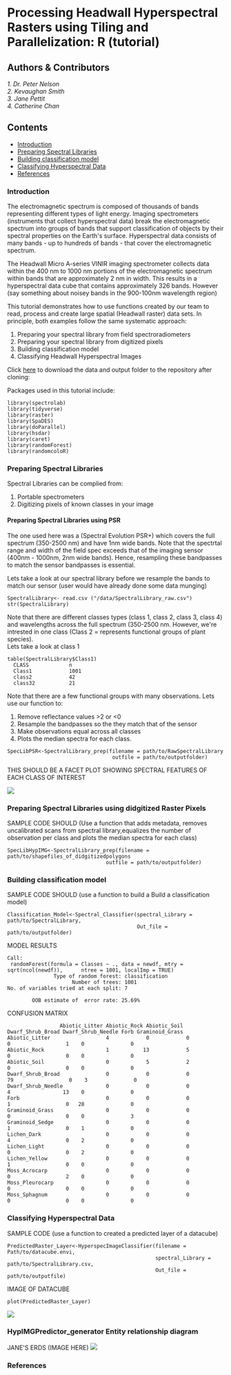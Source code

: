 # Processing Headwall Hyperspectral Rasters using Tiling and Parallelization:  R (tutorial)

## Authors & Contributors 
*1. Dr. Peter Nelson*      
*2. Kevaughan Smith*  
*3. Jane Pettit*  
*4. Catherine Chan*  

## Contents

- [Introduction](#Introduction)
- [Preparing Spectral Libraries](#Preparing-Spectral-Libraries)
- [Building classification model](#Building-classification-model)
- [Classifying Hyperspectral Data](#Classifying-Hyperspectral-Data)
- [References](#References)
    
### Introduction
The electromagnetic spectrum is composed of thousands of bands representing different types of light energy. Imaging spectrometers (instruments that collect hyperspectral data) break the electromagnetic spectrum into groups of bands that support classification of objects by their spectral properties on the Earth's surface. Hyperspectral data consists of many bands - up to hundreds of bands - that cover the electromagnetic spectrum.  

The Headwall Micro A-series VINIR imaging spectrometer collects data within the 400 nm to 1000 nm portions of the electromagnetic spectrum within bands that are approximately 2 nm in width. This results in a hyperspectral data cube that contains approximately 326 bands. However (say something about noisey bands in the 900-100nm wavelength region)

This tutorial demonstrates how to use functions created by our team to read, process and create large spatial (Headwall raster) data sets. In principle, both examples follow the same systematic approach:
1. Preparing your spectral library from field spectroradiometers
2. Preparing your spectral library from digitized pixels
2. Building classification model 
3. Classifying Headwall Hyperspectral Images 

Click [here](https://drive.google.com/drive/u/2/folders/1HIgyxhXO0kYDXYohvymxGupc2yR0k1-4) to download the data and output folder to the repository after cloning:

Packages used in this tutorial include:
```
library(spectrolab)
library(tidyverse)
library(raster)
library(SpaDES)
library(doParallel)
library(hsdar)
library(caret)
library(randomForest)
library(randomcoloR)
```

### Preparing Spectral Libraries

Spectral Libraries can be complied from:
1. Portable spectrometers
2. Digitizing pixels of known classes in your image

#### Preparing Spectral Libraries using PSR
The one used here was a (Spectral Evolution PSR+) which covers the full spectrum (350-2500 nm) and have 1nm wide bands. Note that the spectrtal range and width of the field spec exceeds that of the imaging sensor (400nm - 1000nm, 2nm wide bands). Hence, resampling these bandpasses to match the sensor bandpasses is essential.   

Lets take a look at our spectral library before we resample the bands to match our sensor (user would have already done some data munging) 
```
SpectralLibrary<- read.csv ("/data/SpectralLibrary_raw.csv")
str(SpectralLibrary)
```
Note that there are different classes types (class 1, class 2, class 3, class 4) and wavelengths across the full spectrum (350-2500 nm. However, we're intrested in one class (Class 2 = represents functional groups of plant species).  
Lets take a look at class 1
```
table(SpectralLibrary$Class1)
  CLASS             n
  Class1            1001
  class2            42
  class32           21
```
Note that there are a few functional groups with many observations. Lets use our function to:  
1. Remove reflectance values >2 or <0 
2. Resample the bandpasses so the they match that of the sensor
3. Make observations equal across all classes
4. Plots the median spectra for each class. 
``` 
SpecLibPSR<-SpectralLibrary_prep(filename = path/to/RawSpectralLibrary
                                  outfile = path/to/outputfolder)
  ```
  
THIS SHOULD BE A FACET PLOT SHOWING SPECTRAL FEATURES OF EACH CLASS OF INTEREST

![](/Cladonia.jpg)

### Preparing Spectral Libraries using didgitized Raster Pixels
SAMPLE CODE SHOULD  (Use a function that adds metadata, removes uncalibrated scans from spectral library,equalizes the number of observation per class and plots the median spectra for each class)
``` 
SpecLibHypIMG<-SpectralLibrary_prep(filename = path/to/shapefiles_of_didgitizedpolygons
                                outfile = path/to/outputfolder)
  ```

### Building classification model
SAMPLE CODE SHOULD (use a function to build a Build a classification model)
``` 
Classification_Model<-Spectral_Classifier(spectral_Library = path/to/SpectralLibrary,
                                          Out_file = path/to/outputfolder)
  ```
MODEL RESULTS
```
Call:
 randomForest(formula = Classes ~ ., data = newdf, mtry = sqrt(ncol(newdf)),      ntree = 1001, localImp = TRUE) 
               Type of random forest: classification
                     Number of trees: 1001
No. of variables tried at each split: 7

        OOB estimate of  error rate: 25.69%
```  
CONFUSION MATRIX 
```
                 Abiotic_Litter Abiotic_Rock Abiotic_Soil Dwarf_Shrub_Broad Dwarf_Shrub_Needle Forb Graminoid_Grass
Abiotic_Litter                  4            0            0                 0                  1    0               0
Abiotic_Rock                    1           13            5                 0                  0    0               0
Abiotic_Soil                    0            5            2                 0                  0    0               0
Dwarf_Shrub_Broad               0            0            0                79                  0    3               0
Dwarf_Shrub_Needle              0            0            0                 4                 13    0               0
Forb                            0            0            0                 1                  0   28               0
Graminoid_Grass                 0            0            0                 0                  0    0               3
Graminoid_Sedge                 0            0            0                 1                  0    1               0
Lichen_Dark                     0            0            0                 4                  0    2               0
Lichen_Light                    0            0            0                 0                  0    2               0
Lichen_Yellow                   0            0            0                 1                  0    0               0
Moss_Acrocarp                   0            0            0                 0                  2    0               0
Moss_Pleurocarp                 0            0            0                 0                  0    0               0
Moss_Sphagnum                   0            0            0                 0                  0    0               0
```

### Classifying Hyperspectral Data
SAMPLE CODE (use a function to created a predicted layer of a datacube)
```
PredictedRaster_Layer<-HyperspecImageClassifier(filename = Path/to/datacube.envi,
                                                spectral_Library = path/to/SpectralLibrary.csv,
                                                Out_file = path/to/outputfile)
  ```

IMAGE OF DATACUBE 
```
plot(PredictedRaster_Layer)
```

![](/EightMileTest_Plot_Prediction.jpg)

### HypIMGPredictor_generator Entity relationship diagram
JANE'S ERDS (IMAGE HERE)
![](HypIMGPredictor_generator_v.2.jpeg)

### References















